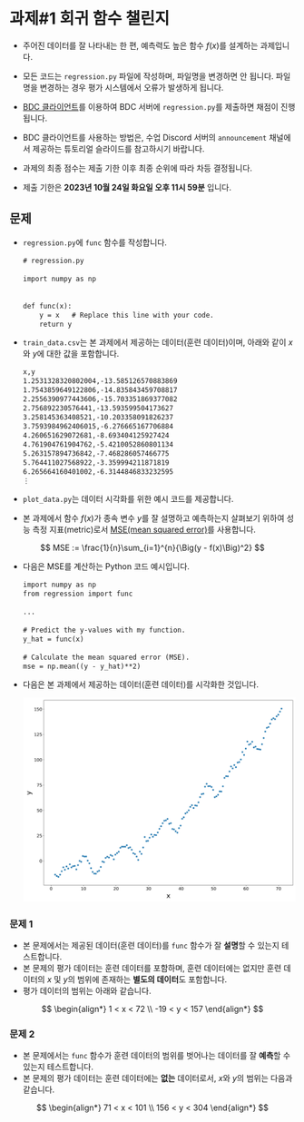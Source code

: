 
# 과제#1 회귀 함수 챌린지

- 주어진 데이터를 잘 나타내는 한 편, 예측력도 높은 함수 $f(x)$를 설계하는 과제입니다.

- 모든 코드는 `regression.py` 파일에 작성하며, 파일명을 변경하면 안 됩니다. 파일명을 변경하는 경우 평가 시스템에서 오류가 발생하게 됩니다.

- [BDC 클라이언트](https://github.com/bluedragonclub/bdc-client)를 이용하여 BDC 서버에 `regression.py`를 제출하면 채점이 진행됩니다.

- BDC 클라이언트를 사용하는 방법은, 수업 Discord 서버의 `announcement` 채널에서 제공하는 튜토리얼 슬라이드를 참고하시기 바랍니다.

- 과제의 최종 점수는 제출 기한 이후 최종 순위에 따라 차등 결정됩니다.

- 제출 기한은 **2023년 10월 24일 화요일 오후 11시 59분** 입니다.


## 문제

- `regression.py`에 `func` 함수를 작성합니다.

    ```
    # regression.py

    import numpy as np

    
    def func(x):
        y = x   # Replace this line with your code.
        return y
    ```

- `train_data.csv`는 본 과제에서 제공하는 데이터(훈련 데이터)이며, 아래와 같이 $x$와 $y$에 대한 값을 포함합니다.

    ```CSV
    x,y
    1.2531328320802004,-13.585126570883869
    1.7543859649122806,-14.835843459708817
    2.2556390977443606,-15.703351869377082
    2.756892230576441,-13.593599504173627
    3.258145363408521,-10.203358091826237
    3.7593984962406015,-6.276665167706884
    4.260651629072681,-8.693404125927424
    4.761904761904762,-5.4210052860801134
    5.263157894736842,-7.468286057466775
    5.764411027568922,-3.359994211871819
    6.265664160401002,-6.3144846833232595
    ⋮    
    ```

- `plot_data.py`는 데이터 시각화를 위한 예시 코드를 제공합니다.


- 본 과제에서 함수 $f(x)$가 종속 변수 $y$를 잘 설명하고 예측하는지 살펴보기 위하여 성능 측정 지표(metric)로서 [MSE(mean squared error)](https://en.wikipedia.org/wiki/Mean_squared_error)를 사용합니다.

$$
MSE := \frac{1}{n}\sum_{i=1}^{n}{\Big(y - f(x)\Big)^2}
$$

- 다음은 MSE를 계산하는 Python 코드 예시입니다.

    ```
    import numpy as np
    from regression import func

    ...

    # Predict the y-values with my function.
    y_hat = func(x)

    # Calculate the mean squared error (MSE).
    mse = np.mean((y - y_hat)**2)
    ```

- 다음은 본 과제에서 제공하는 데이터(훈련 데이터)를 시각화한 것입니다.
    <p align="center">
        <img src="scatter.jpg" alt="Drawing" width="600px"/>
    </p>


### 문제 1

- 본 문제에서는 제공된 데이터(훈련 데이터)를 `func` 함수가 잘 **설명**할 수 있는지 테스트합니다.
- 본 문제의 평가 데이터는 훈련 데이터를 포함하며, 훈련 데이터에는 없지만 훈련 데이터의 $x$ 및 $y$의 범위에 존재하는 **별도의 데이터**도 포함합니다.
- 평가 데이터의 범위는 아래와 같습니다.

$$
\begin{align*}
  1 < x < 72 \\
-19 < y < 157
\end{align*}
$$

### 문제 2

- 본 문제에서는 `func` 함수가 훈련 데이터의 범위를 벗어나는 데이터를 잘 **예측**할 수 있는지 테스트합니다.
- 본 문제의 평가 데이터는 훈련 데이터에는 **없는** 데이터로서, $x$와 $y$의 범위는 다음과 같습니다.

$$
\begin{align*}
 71 < x < 101 \\
156 < y < 304
\end{align*}
$$
